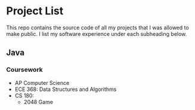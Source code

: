 # Project List

This repo contains the source code of all my projects that I was allowed to make public.  I list my software experience under each subheading below. 

## Java
### Coursework
- AP Computer Science
- ECE 368: Data Structures and Algorithms
- CS 180: 
  - 2048 Game

